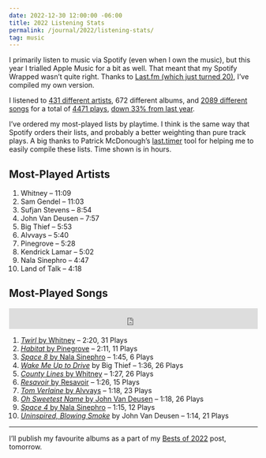 ```yaml
---
date: 2022-12-30 12:00:00 -06:00
title: 2022 Listening Stats
permalink: /journal/2022/listening-stats/
tag: music
---
```


I primarily listen to music via Spotify (even when I own the music), but this year I trialled Apple Music for a bit as well. That meant that my Spotify Wrapped wasn’t quite right. Thanks to [Last.fm (which just turned 20)](https://www.theverge.com/2022/11/22/23473358/lastfm-discord-bot-neil-young-spotify), I’ve compiled my own version.

I listened to [431 different artists](https://www.last.fm/user/dueckjon/library/artists?from=2022-01-01&to=2022-12-31), 672 different albums, and [2089 different songs](https://www.last.fm/user/dueckjon/library/tracks?from=2022-01-01&to=2022-12-31) for a total of [4471 plays](https://www.last.fm/user/dueckjon/library?from=2022-01-01&to=2022-12-31), [down 33% from last year](https://www.last.fm/user/dueckjon/listening-report/year).

I’ve ordered my most-played lists by playtime. I think is the same way that Spotify orders their lists, and probably a better weighting than pure track plays. A big thanks to Patrick McDonough’s [last.timer](https://pmcdonough8133.github.io/last.timer/) tool for helping me to easily compile these lists. Time shown is in hours.

## Most-Played Artists

1. Whitney – 11:09
2. Sam Gendel – 11:03
3. Sufjan Stevens – 8:54
4. John Van Deusen – 7:57
5. Big Thief – 5:53
6. Alvvays – 5:40
7. Pinegrove – 5:28
8. Kendrick Lamar – 5:02
9. Nala Sinephro – 4:47
10. Land of Talk – 4:18

## Most-Played Songs

<iframe style="border: 0; width: 100%; height: 42px;" src="https://bandcamp.com/EmbeddedPlayer/album=1229969833/size=small/bgcol=ffffff/linkcol=0687f5/track=1760119530/transparent=true/" seamless></iframe>

1. [*Twirl* by Whitney](https://whitneychicago.bandcamp.com/track/twirl) – 2:20, 31 Plays
2. [*Habitat* by Pinegrove](https://pinegrove.bandcamp.com/track/habitat) – 2:11, 11 Plays
3. [*Space 8* by Nala Sinephro](https://nalasinephro.bandcamp.com/track/space-8) – 1:45, 6 Plays
4. [*Wake Me Up to Drive*](https://bigthief.bandcamp.com/track/wake-me-up-to-drive) by Big Thief – 1:36, 26 Plays
5. [*County Lines* by Whitney](https://whitneychicago.bandcamp.com/track/county-lines) – 1:27, 26 Plays
6. [*Resavoir* by Resavoir](https://intlanthem.bandcamp.com/track/resavoir) – 1:26, 15 Plays
7. [*Tom Verlaine* by Alvvays](https://alvvays.bandcamp.com/track/tom-verlaine) – 1:18, 23 Plays
8. [*Oh Sweetest Name* by John Van Deusen](https://iamjohnvandeusen.bandcamp.com/track/oh-sweetest-name) – 1:18, 26 Plays
9. [*Space 4* by Nala Sinephro](https://nalasinephro.bandcamp.com/track/space-4) – 1:15, 12 Plays
10. [*Uninspired, Blowing Smoke*](https://iamjohnvandeusen.bandcamp.com/track/uninspired-blowing-smoke) by John Van Deusen – 1:14, 21 Plays

---

I’ll publish my favourite albums as a part of my [Bests of 2022](/journal/2022/bests-of-2022/) post, tomorrow.
